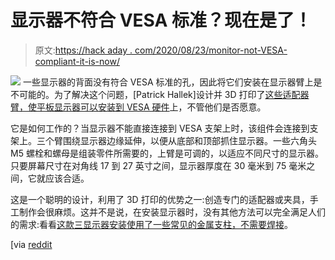 # 显示器不符合 VESA 标准？现在是了！

> 原文:[https://hack aday . com/2020/08/23/monitor-not-VESA-compliant-it-is-now/](https://hackaday.com/2020/08/23/monitor-not-vesa-compliant-it-is-now/)

[![](../Images/32eabbd6bce6bb4a8ceae885635bce49.png)](https://hackaday.com/wp-content/uploads/2020/08/VESA-mount-back.png) 一些显示器的背面没有符合 VESA 标准的孔，因此将它们安装在显示器臂上是不可能的。为了解决这个问题，[Patrick Hallek]设计并 3D 打印了[这些适配器臂，使平板显示器可以安装到 VESA 硬件](https://www.thingiverse.com/thing:4572335)上，不管他们是否愿意。

它是如何工作的？当显示器不能直接连接到 VESA 支架上时，该组件会连接到支架上。三个臂围绕显示器边缘延伸，以便从底部和顶部抓住显示器。一些六角头 M5 螺栓和螺母是组装零件所需要的，上臂是可调的，以适应不同尺寸的显示器。只要屏幕尺寸在对角线 17 到 27 英寸之间，显示器厚度在 30 毫米到 75 毫米之间，它就应该合适。

这是一个聪明的设计，利用了 3D 打印的优势之一:创造专门的适配器或夹具，手工制作会很麻烦。这并不是说，在安装显示器时，没有其他方法可以完全满足人们的需求:看看[这款三显示器安装使用了一些常见的金属支柱，不需要焊接](https://hackaday.com/2012/09/27/tri-mounted-monitors-using-strut-channeling-no-welding)。

[via [reddit](https://www.reddit.com/r/functionalprint/comments/ibdm3y/i_designed_and_printed_brackets_for_my_monitors/)